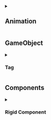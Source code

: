 <details>
  <summary><h2>Animation</h2></summary>
  <details>
    <summary><h3>Animation Clip</h3></summary>
    <ul >
      <li>...</li>
      <li>...</li>
      <li>...</li>
    </ul>
  </details>
</details>
<h2>GameObject</h2>
<details>
  <summary><h3>Tag</h3></summary>
  <ul>
    <li>Tag là một đánh để đánh dấu và phân loại các GameObject</li>
    <li>GameObject.FindGameObjectsWithTag()</li>
    <li>gameObject.CompareTag()</li>
  </ul>
</details>
<h2>Components</h2>
<details>
  <summary><h3>Rigid Component</h3></summary>
  
  <details>
    <summary>Force Modes:</summary>
    <img src="https://github.com/dvcdung/unity_learning_materials/blob/master/force-modes.png" alt="forcemodes" width="500"/>
  </details>
</details>

